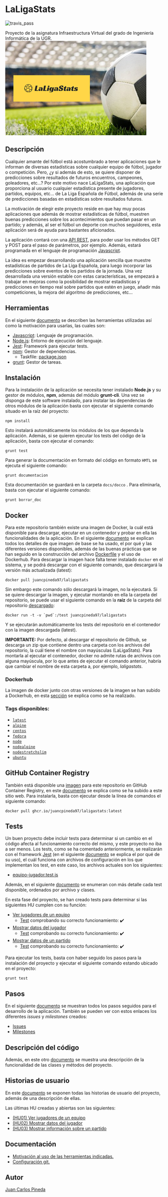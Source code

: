 # LaLigaStats

![travis_pass](https://travis-ci.com/juancpineda97/LaLigaStats.svg?branch=main)

Proyecto de la asignatura Infraestructura Virtual del grado de Ingeniería Informática de la UGR.
![Logo LaLiga](./docs/img/logo_readme.png)

## Descripción
Cualquier amante del fútbol está acostumbrado a tener aplicaciones que le informan de diversas estadísticas sobre cualquier equipo de fútbol, jugador o competición. Pero, ¿y si además de esto, se quiere disponer de predicciones sobre resultados de futuros encuentros, campeones, goleadores, etc...? Por este motivo nace LaLigaStats, una aplicación que proporciona al usuario cualquier estadística presente de jugadores, partidos, equipos, etc... de La Liga Española de Fútbol, además de una serie de predicciones basadas en estadísticas sobre resultados futuros.

La motivación de elegir este proyecto reside en que hay muy pocas aplicaciones que además de mostrar estadísticas de fútbol, muestren buenas predicciones sobre los acontecimientos que puedan pasar en un partido; y además, al ser el fútbol un deporte con muchos seguidores, esta aplicación será de ayuda para bastantes aficionados.

La aplicación contará con una [API REST](https://www.idento.es/blog/desarrollo-web/que-es-una-api-rest/), para poder usar los métodos GET y POST para el paso de parámetros, por ejemplo. Además, estará programada en el lenguaje de programación [Javascript](https://www.javascript.com/).

La idea es empezar desarrollando una aplicación sencilla que muestre estadísticas de partidos de La Liga Española, para luego incorporar las predicciones sobre eventos de los partidos de la jornada. Una vez desarrollada una versión estable con estas características, se empezará a trabajar en mejoras como la posibilidad de mostrar estadísticas y predicciones en tiempo real sobre partidos que estén en juego, añadir más competiciones, la mejora del algoritmo de predicciones, etc...

## Herramientas
En el siguiente [documento](./docs/motivacion_herramientas.md) se describen las herramientas utilizadas así como la motivación para usarlas, las cuales son:

- [Javascript](https://github.com/juancpineda97/LaLigaStats/blob/main/docs/motivacion_herramientas.md#lenguaje-de-programaci%C3%B3n-javascript): Lenguaje de programación.
- [Node.js](https://github.com/juancpineda97/LaLigaStats/blob/main/docs/motivacion_herramientas.md#entorno-de-ejecuci%C3%B3n-nodejs): Entorno de ejecución del lenguaje.
- [Jest](https://github.com/juancpineda97/LaLigaStats/blob/main/docs/motivacion_herramientas.md#framework-test-jest): Framework para ejecutar tests.
- [npm](https://github.com/juancpineda97/LaLigaStats/blob/main/docs/motivacion_herramientas.md#gestor-de-tareas--dependencias-npm): Gestor de dependencias.
  - Taskfile: [package.json](https://github.com/juancpineda97/LaLigaStats/blob/main/package.json)
- [grunt](https://gruntjs.com/): Gestor de tareas.

## Instalación
Para la instalación de la aplicación se necesita tener instalado **Node.js** y su gestor de módulos, **npm**, además del módulo **grunt-cli**. Una vez se disponga de este software instalado, para instalar las dependencias de otros módulos de la aplicación basta con ejecutar el siguiente comando situado en la raíz del proyecto:
~~~
npm install
~~~
Esto instalará automáticamente los módulos de los que dependa la aplicación. Además, si se quieren ejecutar los tests del código de la aplicación, basta con ejecutar el comando:
~~~
grunt test
~~~
Para generar la documentación en formato del código en formato `HMTL` se ejecuta el siguiente comando:
~~~
grunt documentacion
~~~
Esta documentación se guardará en la carpeta `docs/docco` . Para eliminarla, basta con ejecutar el siguiente comando:
~~~
grunt borrar_doc
~~~ 

## Docker
Para este repositorio también existe una imagen de Docker, la cuál está disponible para descargar, ejecutar en un contenedor y probar en ella las funcionalidades de la aplicación. En el siguiente [documento](docs/documentacion_docker.md) se explican todos los detalles de que imagen de base se ha usado, el por qué y las diferentes versiones disponibles, además de las buenas prácticas que se han seguido en la construcción del archivo [Dockerfile](Dockerfile) y el uso de Dockerhub. Para descargar la imagen hace falta tener instalado `docker` en el sistema, y se podrá descargar con el siguiente comando, que descargará la versión más actualizada (latest):
~~~
docker pull juancpineda97/laligastats
~~~
Sin embargo este comando sólo descargará la imagen, no la ejecutará. Si se quiere descargar la imagen, y ejecutar montando en ella la carpeta del repositorio, se puede usar el siguiente comando en la **raíz** de la carpeta del repositorio [descargado](https://github.com/juancpineda97/LaLigaStats/archive/main.zip):
~~~
docker run -t -v `pwd`:/test juancpineda97/laligastats
~~~
Y se ejecutarán automáticamente los tests del repositorio en el contenedor con la imagen descargada (latest).

**IMPORTANTE:** Por defecto, al descargar el repositorio de Github, se descarga un zip que contiene dentro una carpeta con los archivos del repositorio, la cuál tiene el nombre con mayúsculas (LaLigaStats). Para montarla al ejecutar el contenedor, docker no admite rutas de archivos con alguna mayúscula, por lo que antes de ejecutar el comando anterior, habría que cambiar el nombre de esta carpeta a, por ejemplo, *laligastats*.

### Dockerhub
La imagen de docker junto con otras versiones de la imagen se han subido a Dockerhub, en esta [sección](https://github.com/juancpineda97/LaLigaStats/blob/main/docs/documentacion_docker.md#dockerhub) se explica como se ha realizado.

### Tags disponibles:
- [`latest`](https://hub.docker.com/layers/juancpineda97/laligastats/latest/images/sha256-74e37d84e4ea78b02c6c53dacccc7012ad84c31c86382fc1f94cadd7f49fcfc1?context=explore)
- [`alpine`](https://hub.docker.com/layers/juancpineda97/laligastats/alpine/images/sha256-b047f51521e37c24d686040428eace080cd2cbb2540be299382a15665dbc4c2c?context=repo)
- [`centos`](https://hub.docker.com/layers/juancpineda97/laligastats/centos/images/sha256-1f815fad1f14e3f14d7a544813592e41a26b7b2aeac6c0f4066516b0b6801575?context=repo)
- [`fedora`](https://hub.docker.com/layers/juancpineda97/laligastats/fedora/images/sha256-1f72718a1d789299835d1dbcc421695f1c0be86bf195df605c5d9bf5a8520530?context=repo)
- [`node`](https://hub.docker.com/layers/juancpineda97/laligastats/node/images/sha256-a74ae872a2465d955674a6fc882b2f30fbc340ddf88faadf586ff88dfcf91c3b?context=repo)
- [`nodealpine`](https://hub.docker.com/layers/juancpineda97/laligastats/nodealpine/images/sha256-00e1c2bf56390d05e1054a7dd7ac64fc4d0dd56e5da11aae899cc1b8dc0e7a54?context=repo)
- [`nodestretchslim`](https://hub.docker.com/layers/juancpineda97/laligastats/nodestretchslim/images/sha256-00e27f9d6ab11e70ba4d66d3f3dccd642181fa4f8b09e0bf49995f39487a4463?context=repo)
- [`ubuntu`](https://hub.docker.com/layers/juancpineda97/laligastats/ubuntu/images/sha256-c52272f7b13931447c730c5cdddbc7613810bb7bbc7dfead059993bd6b090efb?context=repo)

## GitHub Container Registry
También está disponible una [imagen](https://github.com/users/juancpineda97/packages/container/package/laligastats) para este repositorio en GitHub Container Registry, en este [documento](docs/documentacion_github_container.md) se explica como se ha subido a este sitio web. Para instalarla, basta con ejecutar desde la línea de comandos el siguiente comando:
~~~
docker pull ghcr.io/juancpineda97/laligastats:latest
~~~

## Tests
Un buen proyecto debe incluir tests para determinar si un cambio en el código afecta al funcionamiento correcto del mismo, y este proyecto no iba a ser menos. Los tests, como se ha comentado anteriormente, se realizarán con el framework [Jest](https://jestjs.io/) (en el siguiente [documento](./docs/motivacion_herramientas.md) se explica el por qué de su uso), el cuál funciona con archivos de configuración en los que implementan los test, en este caso, los archivos actuales son los siguientes:
- [equipo-jugador.test.js](test/equipo-jugador.test.js)

Además, en el siguiente [documento](docs/test.md) se enumeran con más detalle cada test disponible, ordenados por archivo y clases.

En esta fase del proyecto, se han creado tests para determinar si las siguientes HU cumplen con su función:

- [Ver jugadores de un equipo](https://github.com/juancpineda97/LaLigaStats/issues/4)
  - [Test](https://github.com/juancpineda97/LaLigaStats/blob/main/docs/test.md#mostrar-al-usuario-los-jugadores-de-un-equipo) comprobando su correcto funcionamiento: :heavy_check_mark:
- [Mostrar datos del jugador](https://github.com/juancpineda97/LaLigaStats/issues/5)
  - [Test](https://github.com/juancpineda97/LaLigaStats/blob/main/docs/test.md#mostrar-al-usuario-los-datos-de-un-jugador) comprobando su correcto funcionamiento: :heavy_check_mark:
- [Mostrar datos de un partido](https://github.com/juancpineda97/LaLigaStats/issues/40)
  - [Test](https://github.com/juancpineda97/LaLigaStats/blob/main/docs/test.md#mostrar-al-usuario-los-datos-de-un-partido) comprobando su correcto funcionamiento: :heavy_check_mark:

Para ejecutar los tests, basta con haber seguido los pasos para la instalación del proyecto y ejecutar el siguiente comando estando ubicado en el proyecto:
~~~
grunt test
~~~


## Pasos
En el siguiente [documento](docs/pasos.md) se muestran todos los pasos seguidos para el desarrollo de la aplicación.
También se pueden ver con estos enlaces los diferentes *issues* y *milestones* creados:
- [Issues](https://github.com/juancpineda97/LaLigaStats/issues)
- [Milestones](https://github.com/juancpineda97/LaLigaStats/milestones)

## Descripción del código
Además, en este otro [documento](docs/descripcion_clases.md) se muestra una descripción de la funcionalidad de las clases y métodos del proyecto.

## Historias de usuario
En este [documento](docs/historias_usuario.md) se exponen todas las historias de usuario del proyecto, además de una descripción de ellas.

Las últimas HU creadas y abiertas son las siguientes:

- [(HU01) Ver jugadores de un equipo](https://github.com/juancpineda97/LaLigaStats/issues/4)
- [(HU02) Mostrar datos del jugador](https://github.com/juancpineda97/LaLigaStats/issues/5)
- [(HU03) Mostrar información sobre un partido](https://github.com/juancpineda97/LaLigaStats/issues/40)

## Documentación
- [Motivación al uso de las herramientas indicadas.](./docs/motivacion_herramientas.md)
- [Configuración git.](./docs/configuracion_git.md)

## Autor
[Juan Carlos Pineda](https://github.com/juancpineda97)
